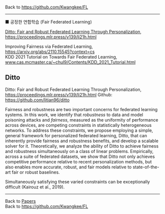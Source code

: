 Back to https://github.com/Kwangkee/FL
***


■ 공정한 연합학습 (Fair Federated Learning)  

[Ditto: Fair and Robust Federated Learning Through Personalization](https://github.com/Kwangkee/FL/blob/main/FL@Fair.md#ditto), https://proceedings.mlr.press/v139/li21h.html

Improving Fairness via Federated Learning, https://arxiv.org/abs/2110.15545?context=cs  
KDD 2021 Tutorial on Towards Fair Federated Learning, www.cas.mcmaster.ca/~chul9/Contents/KDD_2021_Tutorial.html  


## Ditto 
Ditto: Fair and Robust Federated Learning Through Personalization, https://proceedings.mlr.press/v139/li21h.html
Github: https://github.com/litian96/ditto  

Fairness and robustness are two important concerns for federated learning systems. In this work, we identify that *robustness* to data and model poisoning attacks and *fairness*, measured as the uniformity of performance across devices, are competing constraints in statistically heterogeneous networks. To address these constraints, we propose employing a simple, general framework for personalized federated learning, Ditto, that can inherently provide fairness and robustness benefits, and develop a scalable solver for it. Theoretically, we analyze the ability of Ditto to achieve fairness and robustness simultaneously on a class of linear problems. Empirically, across a suite of federated datasets, we show that Ditto not only achieves competitive performance relative to recent personalization methods, but also enables more accurate, robust, and fair models relative to state-of-the-art fair or robust baselines.

Simultaneously satisfying these varied constraints can be exceptionally difficult (Kairouz et al., 2019).


***
Back to [Papers](#papers)  
Back to https://github.com/Kwangkee/FL
